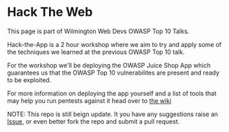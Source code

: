 # Hack The Web

This page is part of Wilmington Web Devs OWASP Top 10 Talks.

Hack-the-App is a 2 hour workshop where we aim to try and apply some of the techniques we learned at the previous OWASP Top 10 talk.

For the workshop we'll be deploying the OWASP Juice Shop App which guarantees us that the OWASP Top 10 vulnerabilites are present and ready to be exploited.

For more information on deploying the app yourself and a list of tools that may help you run pentests against it head over to [the wiki](https://github.com/WilmingtonWebDev/owasp-top-10-hack-the-app/wiki)

NOTE: This repo is still beign update. It you have any suggestions raise an [Issue](https://github.com/WilmingtonWebDev/owasp-top-10-hack-the-app/issues), or even better fork the repo and submit a pull request.
